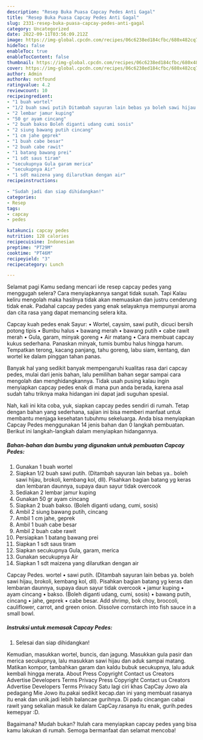 ```yaml
---
description: "Resep Buka Puasa Capcay Pedes Anti Gagal"
title: "Resep Buka Puasa Capcay Pedes Anti Gagal"
slug: 2331-resep-buka-puasa-capcay-pedes-anti-gagal
category: Uncategorized
date: 2022-09-11T03:56:09.212Z
image: https://img-global.cpcdn.com/recipes/06c6238ed184cfbc/680x482cq70/capcay-pedes-foto-resep-utama.jpg
hideToc: false
enableToc: true
enableTocContent: false
thumbnail: https://img-global.cpcdn.com/recipes/06c6238ed184cfbc/680x482cq70/capcay-pedes-foto-resep-utama.jpg
cover: https://img-global.cpcdn.com/recipes/06c6238ed184cfbc/680x482cq70/capcay-pedes-foto-resep-utama.jpg
author: Admin
authorAv: notfound
ratingvalue: 4.2
reviewcount: 10
recipeingredient:
- "1 buah wortel"
- "1/2 buah sawi putih Ditambah sayuran lain bebas ya boleh sawi hijau brokoli kembang kol dll Pisahkan bagian batang yg keras dan lembaran daunnya supaya daun sayur tidak overcook"
- "2 lembar jamur kuping"
- "50 gr ayam cincang"
- "2 buah bakso Boleh diganti udang cumi sosis"
- "2 siung bawang putih cincang"
- "1 cm jahe geprek"
- "1 buah cabe besar"
- "2 buah cabe rawit"
- "1 batang bawang prei"
- "1 sdt saus tiram"
- "secukupnya Gula garam merica"
- "secukupnya Air"
- "1 sdt maizena yang dilarutkan dengan air"
recipeinstructions:

- "Sudah jadi dan siap dihidangkan!"
categories:
- Resep
tags:
- capcay
- pedes

katakunci: capcay pedes 
nutrition: 128 calories
recipecuisine: Indonesian
preptime: "PT29M"
cooktime: "PT46M"
recipeyield: "3"
recipecategory: Lunch

---
```



Selamat pagi Kamu sedang mencari ide resep capcay pedes yang menggugah selera? Cara menyiapkannya sangat tidak susah. Tapi Kalau keliru mengolah maka hasilnya tidak akan memuaskan dan justru cenderung tidak enak. Padahal capcay pedes yang enak selayaknya mempunyai aroma dan cita rasa yang dapat memancing selera kita.


Capcay kuah pedes enak Sayur: • Wortel, caysim, sawi putih, dicuci bersih potong tipis • Bumbu halus • bawang merah • bawang putih • cabe rawit merah • Gula, garam, minyak goreng • Air matang • Cara membuat capcay kukus sederhana. Panaskan minyak, tumis bumbu halus hingga harum. Tempatkan terong, kacang panjang, tahu goreng, labu siam, kentang, dan wortel ke dalam pinggan tahan panas.

Banyak hal yang sedikit banyak mempengaruhi kualitas rasa dari capcay pedes, mulai dari jenis bahan, lalu pemilihan bahan segar sampai cara mengolah dan menghidangkannya. Tidak usah pusing kalau ingin menyiapkan capcay pedes enak di mana pun anda berada, karena asal sudah tahu triknya maka hidangan ini dapat jadi suguhan spesial.


Nah, kali ini kita coba, yuk, siapkan capcay pedes sendiri di rumah. Tetap dengan bahan yang sederhana, sajian ini bisa memberi manfaat untuk membantu menjaga kesehatan tubuhmu sekeluarga. Anda bisa menyiapkan Capcay Pedes menggunakan 14 jenis bahan dan 0 langkah pembuatan. Berikut ini langkah-langkah dalam menyiapkan hidangannya.

<!--inarticleads1-->

##### Bahan-bahan dan bumbu yang digunakan untuk pembuatan Capcay Pedes:

1. Gunakan 1 buah wortel
1. Siapkan 1/2 buah sawi putih. (Ditambah sayuran lain bebas ya.. boleh sawi hijau, brokoli, kembang kol, dll). Pisahkan bagian batang yg keras dan lembaran daunnya, supaya daun sayur tidak overcook
1. Sediakan 2 lembar jamur kuping
1. Gunakan 50 gr ayam cincang
1. Siapkan 2 buah bakso. (Boleh diganti udang, cumi, sosis)
1. Ambil 2 siung bawang putih, cincang
1. Ambil 1 cm jahe, geprek
1. Ambil 1 buah cabe besar
1. Ambil 2 buah cabe rawit
1. Persiapkan 1 batang bawang prei
1. Siapkan 1 sdt saus tiram
1. Siapkan secukupnya Gula, garam, merica
1. Gunakan secukupnya Air
1. Siapkan 1 sdt maizena yang dilarutkan dengan air


Capcay Pedes. wortel • sawi putih. (Ditambah sayuran lain bebas ya. boleh sawi hijau, brokoli, kembang kol, dll). Pisahkan bagian batang yg keras dan lembaran daunnya, supaya daun sayur tidak overcook • jamur kuping • ayam cincang • bakso. (Boleh diganti udang, cumi, sosis) • bawang putih, cincang • jahe, geprek • cabe besar. Add shrimp, bok choy, broccoli, cauliflower, carrot, and green onion. Dissolve cornstarch into fish sauce in a small bowl. 

<!--inarticleads2-->

##### Instruksi untuk memasak Capcay Pedes:


1. Selesai dan siap dihidangkan!

Kemudian, masukkan wortel, buncis, dan jagung. Masukkan gula pasir dan merica secukupnya, lalu masukkan sawi hijau dan aduk sampai matang. Matikan kompor, tambahkan garam dan kaldu bubuk secukupnya, lalu aduk kembali hingga merata. About Press Copyright Contact us Creators Advertise Developers Terms Privacy Press Copyright Contact us Creators Advertise Developers Terms Privacy Satu lagi ciri khas CapCay Jowo ala pedagang Mie Jowo itu.pakai sedikit kecap.dan ini yang membuat rasanya itu enak dan unik.jadi lebih balancae gurihnya. Di padu cincangan cabai rawit yang sekalian masuk ke dalam CapCay.rasanya itu enak, gurih.pedes kemepyar :D. 

Bagaimana? Mudah bukan? Itulah cara menyiapkan capcay pedes yang bisa kamu lakukan di rumah. Semoga bermanfaat dan selamat mencoba!
